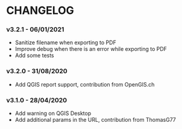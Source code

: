 # CHANGELOG

### v3.2.1 - 06/01/2021

* Sanitize filename when exporting to PDF
* Improve debug when there is an error while exporting to PDF
* Add some tests

### v3.2.0 - 31/08/2020

* Add QGIS report support, contribution from OpenGIS.ch

### v3.1.0 - 28/04/2020

* Add warning on QGIS Desktop
* Add additional params in the URL, contribution from ThomasG77

###
